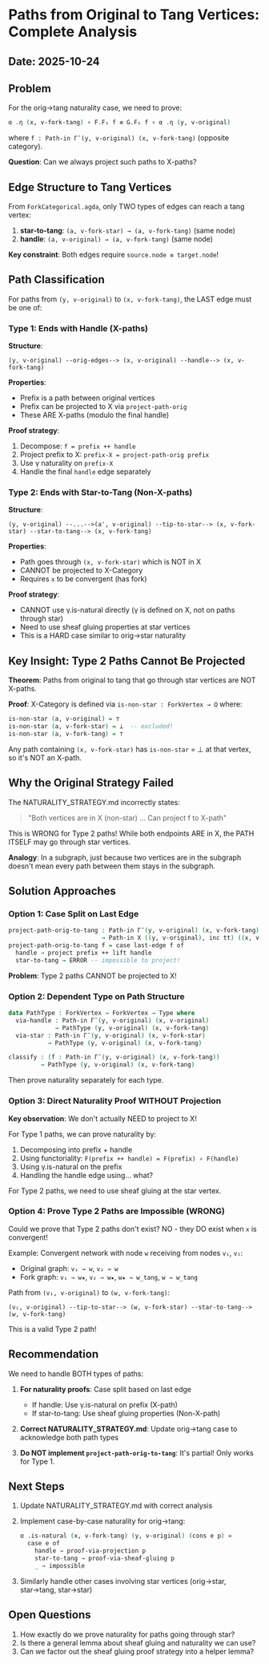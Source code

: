 # Paths from Original to Tang Vertices: Complete Analysis

## Date: 2025-10-24

## Problem

For the orig→tang naturality case, we need to prove:
```agda
α .η (x, v-fork-tang) ∘ F.F₁ f ≡ G.F₁ f ∘ α .η (y, v-original)
```

where `f : Path-in Γ̄ (y, v-original) (x, v-fork-tang)` (opposite category).

**Question**: Can we always project such paths to X-paths?

## Edge Structure to Tang Vertices

From `ForkCategorical.agda`, only TWO types of edges can reach a tang vertex:

1. **star-to-tang**: `(a, v-fork-star) → (a, v-fork-tang)` (same node)
2. **handle**: `(a, v-original) → (a, v-fork-tang)` (same node)

**Key constraint**: Both edges require `source.node ≡ target.node`!

## Path Classification

For paths from `(y, v-original)` to `(x, v-fork-tang)`, the LAST edge must be one of:

### Type 1: Ends with Handle (X-paths)

**Structure**:
```
(y, v-original) --orig-edges--> (x, v-original) --handle--> (x, v-fork-tang)
```

**Properties**:
- Prefix is a path between original vertices
- Prefix can be projected to X via `project-path-orig`
- These ARE X-paths (modulo the final handle)

**Proof strategy**:
1. Decompose: `f = prefix ++ handle`
2. Project prefix to X: `prefix-X = project-path-orig prefix`
3. Use γ naturality on `prefix-X`
4. Handle the final `handle` edge separately

### Type 2: Ends with Star-to-Tang (Non-X-paths)

**Structure**:
```
(y, v-original) --...-->(a', v-original) --tip-to-star--> (x, v-fork-star) --star-to-tang--> (x, v-fork-tang)
```

**Properties**:
- Path goes through `(x, v-fork-star)` which is NOT in X
- CANNOT be projected to X-Category
- Requires `x` to be convergent (has fork)

**Proof strategy**:
- CANNOT use γ.is-natural directly (γ is defined on X, not on paths through star)
- Need to use sheaf gluing properties at star vertices
- This is a HARD case similar to orig→star naturality

## Key Insight: Type 2 Paths Cannot Be Projected

**Theorem**: Paths from original to tang that go through star vertices are NOT X-paths.

**Proof**: X-Category is defined via `is-non-star : ForkVertex → Ω` where:
```agda
is-non-star (a, v-original) = ⊤
is-non-star (a, v-fork-star) = ⊥  -- excluded!
is-non-star (a, v-fork-tang) = ⊤
```

Any path containing `(x, v-fork-star)` has `is-non-star` = ⊥ at that vertex, so it's NOT an X-path.

## Why the Original Strategy Failed

The NATURALITY_STRATEGY.md incorrectly states:
> "Both vertices are in X (non-star) ... Can project f to X-path"

This is WRONG for Type 2 paths! While both endpoints ARE in X, the PATH ITSELF may go through star vertices.

**Analogy**: In a subgraph, just because two vertices are in the subgraph doesn't mean every path between them stays in the subgraph.

## Solution Approaches

### Option 1: Case Split on Last Edge

```agda
project-path-orig-to-tang : Path-in Γ̄ (y, v-original) (x, v-fork-tang)
                          → Path-in X ((y, v-original), inc tt) ((x, v-fork-tang), inc tt)
project-path-orig-to-tang f = case last-edge f of
  handle → project prefix ++ lift handle
  star-to-tang → ERROR -- impossible to project!
```

**Problem**: Type 2 paths CANNOT be projected to X!

### Option 2: Dependent Type on Path Structure

```agda
data PathType : ForkVertex → ForkVertex → Type where
  via-handle : Path-in Γ̄ (y, v-original) (x, v-original)
             → PathType (y, v-original) (x, v-fork-tang)
  via-star : Path-in Γ̄ (y, v-original) (x, v-fork-star)
           → PathType (y, v-original) (x, v-fork-tang)

classify : (f : Path-in Γ̄ (y, v-original) (x, v-fork-tang))
         → PathType (y, v-original) (x, v-fork-tang)
```

Then prove naturality separately for each type.

### Option 3: Direct Naturality Proof WITHOUT Projection

**Key observation**: We don't actually NEED to project to X!

For Type 1 paths, we can prove naturality by:
1. Decomposing into prefix + handle
2. Using functoriality: `F(prefix ++ handle) = F(prefix) ∘ F(handle)`
3. Using γ.is-natural on the prefix
4. Handling the handle edge using... what?

For Type 2 paths, we need to use sheaf gluing at the star vertex.

### Option 4: Prove Type 2 Paths are Impossible (WRONG)

Could we prove that Type 2 paths don't exist? NO - they DO exist when `x` is convergent!

Example: Convergent network with node `w` receiving from nodes `v₁`, `v₂`:
- Original graph: `v₁ → w`, `v₂ → w`
- Fork graph: `v₁ → w★`, `v₂ → w★`, `w★ → w_tang`, `w → w_tang`

Path from `(v₁, v-original)` to `(w, v-fork-tang)`:
```
(v₁, v-original) --tip-to-star--> (w, v-fork-star) --star-to-tang--> (w, v-fork-tang)
```

This is a valid Type 2 path!

## Recommendation

We need to handle BOTH types of paths:

1. **For naturality proofs**: Case split based on last edge
   - If handle: Use γ.is-natural on prefix (X-path)
   - If star-to-tang: Use sheaf gluing properties (Non-X-path)

2. **Correct NATURALITY_STRATEGY.md**: Update orig→tang case to acknowledge both path types

3. **Do NOT implement `project-path-orig-to-tang`**: It's partial! Only works for Type 1.

## Next Steps

1. Update NATURALITY_STRATEGY.md with correct analysis
2. Implement case-by-case naturality for orig→tang:
   ```agda
   α .is-natural (x, v-fork-tang) (y, v-original) (cons e p) =
     case e of
       handle → proof-via-projection p
       star-to-tang → proof-via-sheaf-gluing p
       _ → impossible
   ```

3. Similarly handle other cases involving star vertices (orig→star, star→tang, star→star)

## Open Questions

1. How exactly do we prove naturality for paths going through star?
2. Is there a general lemma about sheaf gluing and naturality we can use?
3. Can we factor out the sheaf gluing proof strategy into a helper lemma?
